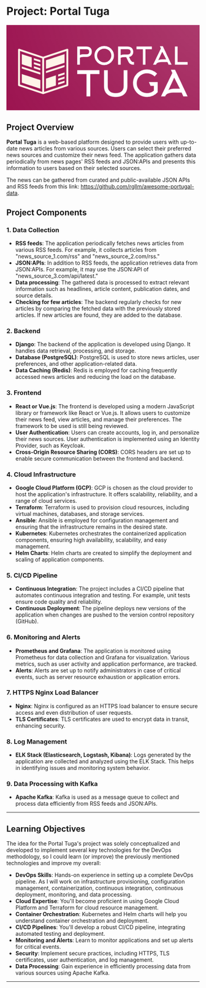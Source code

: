 # Project: Portal Tuga

![Logo](./logo.png)

## Project Overview

**Portal Tuga** is a web-based platform designed to provide users with up-to-date news articles from various sources. Users can select their preferred news sources and customize their news feed. The application gathers data periodically from news pages' RSS feeds and JSON:APIs and presents this information to users based on their selected sources.

The news can be gathered from curated and public-available JSON APIs and RSS feeds from this link: https://github.com/rgllm/awesome-portugal-data.


## Project Components

### 1. Data Collection

- **RSS feeds**: The application periodically fetches news articles from various RSS feeds. For example, it collects articles from "news_source_1.com/rss" and "news_source_2.com/rss."
- **JSON:APIs**: In addition to RSS feeds, the application retrieves data from JSON:APIs. For example, it may use the JSON:API of "news_source_3.com/api/latest."
- **Data processing**: The gathered data is processed to extract relevant information such as headlines, article content, publication dates, and source details.
- **Checking for few articles**: The backend regularly checks for new articles by comparing the fetched data with the previously stored articles. If new articles are found, they are added to the database.

### 2. Backend

- **Django**: The backend of the application is developed using Django. It handles data retrieval, processing, and storage.
- **Database (PostgreSQL)**: PostgreSQL is used to store news articles, user preferences, and other application-related data.
- **Data Caching (Redis)**: Redis is employed for caching frequently accessed news articles and reducing the load on the database.

### 3. Frontend

- **React or Vue.js**: The frontend is developed using a modern JavaScript library or framework like React or Vue.js. It allows users to customize their news feed, view articles, and manage their preferences. The framework to be used is still being reviewed.
- **User Authentication**: Users can create accounts, log in, and personalize their news sources. User authentication is implemented using an Identity Provider, such as Keycloak.
- **Cross-Origin Resource Sharing (CORS)**: CORS headers are set up to enable secure communication between the frontend and backend.

### 4. Cloud Infrastructure

- **Google Cloud Platform (GCP)**: GCP is chosen as the cloud provider to host the application's infrastructure. It offers scalability, reliability, and a range of cloud services.
- **Terraform**: Terraform is used to provision cloud resources, including virtual machines, databases, and storage services.
- **Ansible**: Ansible is employed for configuration management and ensuring that the infrastructure remains in the desired state.
- **Kubernetes**: Kubernetes orchestrates the containerized application components, ensuring high availability, scalability, and easy management.
- **Helm Charts**: Helm charts are created to simplify the deployment and scaling of application components.

### 5. CI/CD Pipeline

- **Continuous Integration**: The project includes a CI/CD pipeline that automates continuous integration and testing. For example, unit tests ensure code quality and reliability.
- **Continuous Deployment**: The pipeline deploys new versions of the application when changes are pushed to the version control repository (GitHub).

### 6. Monitoring and Alerts

- **Prometheus and Grafana**: The application is monitored using Prometheus for data collection and Grafana for visualization. Various metrics, such as user activity and application performance, are tracked.
- **Alerts**: Alerts are set up to notify administrators in case of critical events, such as server resource exhaustion or application errors.

### 7. HTTPS Nginx Load Balancer

- **Nginx**: Nginx is configured as an HTTPS load balancer to ensure secure access and even distribution of user requests.
- **TLS Certificates**: TLS certificates are used to encrypt data in transit, enhancing security.

### 8. Log Management

- **ELK Stack (Elasticsearch, Logstash, Kibana)**: Logs generated by the application are collected and analyzed using the ELK Stack. This helps in identifying issues and monitoring system behavior.

### 9. Data Processing with Kafka

- **Apache Kafka**: Kafka is used as a message queue to collect and process data efficiently from RSS feeds and JSON:APIs.

------

## Learning Objectives

The idea for the Portal Tuga's project was solely conceptualized and developed to implement several key technologies for the DevOps methodology, so I could learn (or improve) the previously mentioned technologies and improve my overall:

- **DevOps Skills**: Hands-on experience in setting up a complete DevOps pipeline. As I will work on infrastructure provisioning, configuration management, containerization, continuous integration, continuous deployment, monitoring, and data processing.
- **Cloud Expertise**: You'll become proficient in using Google Cloud Platform and Terraform for cloud resource management.
- **Container Orchestration**: Kubernetes and Helm charts will help you understand container orchestration and deployment.
- **CI/CD Pipelines**: You'll develop a robust CI/CD pipeline, integrating automated testing and deployment.
- **Monitoring and Alerts**: Learn to monitor applications and set up alerts for critical events.
- **Security**: Implement secure practices, including HTTPS, TLS certificates, user authentication, and log management.
- **Data Processing**: Gain experience in efficiently processing data from various sources using Apache Kafka.

------
